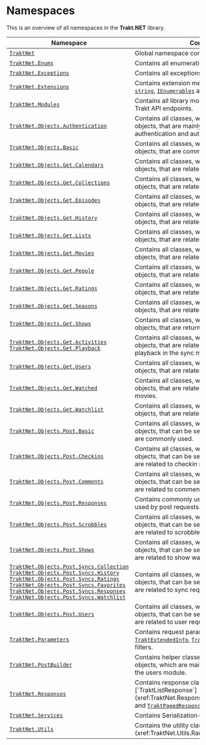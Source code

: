 # Namespaces

This is an overview of all namespaces in the **Trakt.NET** library.

| Namespace | Contents |
| ---------- | -------- |
| [`TraktNet`](xref:TraktNet) | Global namespace containing the [`TraktClient`](xref:TraktNet.TraktClient) .|
| [`TraktNet.Enums`](xref:TraktNet.Enums) | Contains all enumerations.|
| [`TraktNet.Exceptions`](xref:TraktNet.Exceptions) | Contains all exceptions.|
| [`TraktNet.Extensions`](xref:TraktNet.Extensions) | Contains extension methods for [`DateTime`](https://learn.microsoft.com/en-us/dotnet/api/system.datetime?view=net-7.0), [`string`](https://learn.microsoft.com/en-us/dotnet/api/system.string?view=net-7.0), [`IEnumerables`](https://learn.microsoft.com/en-us/dotnet/api/system.collections.ienumerable?view=net-7.0) and [`IAsyncEnumerables`](https://learn.microsoft.com/en-us/dotnet/api/system.collections.generic.iasyncenumerable-1?view=net-7.0).|
| [`TraktNet.Modules`](xref:TraktNet.Modules) | Contains all library modules for accessing the Trakt API endpoints.|
| [`TraktNet.Objects.Authentication`](xref:TraktNet.Objects.Authentication) | Contains all classes, which represent JSON objects, that are mainly used by for authentication and authorization.|
| [`TraktNet.Objects.Basic`](xref:TraktNet.Objects.Basic) | Contains all classes, which represent JSON objects, that are commonly used.|
| [`TraktNet.Objects.Get.Calendars`](xref:TraktNet.Objects.Get.Calendars) | Contains all classes, which represent JSON objects, that are related to calendar methods.|
| [`TraktNet.Objects.Get.Collections`](xref:TraktNet.Objects.Get.Collections) | Contains all classes, which represent JSON objects, that are related to collections.|
| [`TraktNet.Objects.Get.Episodes`](xref:TraktNet.Objects.Get.Episodes) | Contains all classes, which represent JSON objects, that are related to episodes.|
| [`TraktNet.Objects.Get.History`](xref:TraktNet.Objects.Get.History) | Contains all classes, which represent JSON objects, that are related to history methods.|
| [`TraktNet.Objects.Get.Lists`](xref:TraktNet.Objects.Get.Lists) | Contains all classes, which represent JSON objects, that are related to lists.|
| [`TraktNet.Objects.Get.Movies`](xref:TraktNet.Objects.Get.Movies) | Contains all classes, which represent JSON objects, that are related to movies.|
| [`TraktNet.Objects.Get.People`](xref:TraktNet.Objects.Get.People) | Contains all classes, which represent JSON objects, that are related to people.|
| [`TraktNet.Objects.Get.Ratings`](xref:TraktNet.Objects.Get.Ratings) | Contains all classes, which represent JSON objects, that are related to ratings.|
| [`TraktNet.Objects.Get.Seasons`](xref:TraktNet.Objects.Get.Seasons) | Contains all classes, which represent JSON objects, that are related to seasons.|
| [`TraktNet.Objects.Get.Shows`](xref:TraktNet.Objects.Get.Shows) | Contains all classes, which represent JSON objects, that are returned by the Trakt API.|
| [`TraktNet.Objects.Get.Activities`](xref:TraktNet.Objects.Get.Syncs.Activities) <br /> [`TraktNet.Objects.Get.Playback`](xref:TraktNet.Objects.Get.Syncs.Playback) | Contains all classes, which represent JSON objects, that are related to activities and playback in the sync module.|
| [`TraktNet.Objects.Get.Users`](xref:TraktNet.Objects.Get.Users) | Contains all classes, which represent JSON objects, that are related to users.|
| [`TraktNet.Objects.Get.Watched`](xref:TraktNet.Objects.Get.Watched) | Contains all classes, which represent JSON objects, that are related to watched shows and movies.|
| [`TraktNet.Objects.Get.Watchlist`](xref:TraktNet.Objects.Get.Watchlist) | Contains all classes, which represent JSON objects, that are related to watchlist methods.|
| [`TraktNet.Objects.Post.Basic`](xref:TraktNet.Objects.Post.Basic) | Contains all classes, which represent JSON objects, that can be sent to the Trakt API, that are commonly used. |
| [`TraktNet.Objects.Post.Checkins`](xref:TraktNet.Objects.Post.Checkins) | Contains all classes, which represent JSON objects, that can be sent to the Trakt API, that are related to checkin requests. |
| [`TraktNet.Objects.Post.Comments`](xref:TraktNet.Objects.Post.Comments) | Contains all classes, which represent JSON objects, that can be sent to the Trakt API, that are related to comment requests. |
| [`TraktNet.Objects.Post.Responses`](xref:TraktNet.Objects.Post.Responses) | Contains commonly used response objects used by post requests. |
| [`TraktNet.Objects.Post.Scrobbles`](xref:TraktNet.Objects.Post.Scrobbles) | Contains all classes, which represent JSON objects, that can be sent to the Trakt API, that are related to scrobble requests. |
| [`TraktNet.Objects.Post.Shows`](xref:TraktNet.Objects.Post.Shows) | Contains all classes, which represent JSON objects, that can be sent to the Trakt API, that are related to show watched requests. |
| [`TraktNet.Objects.Post.Syncs.Collection`](xref:TraktNet.Objects.Post.Syncs.Collection) <br /> [`TraktNet.Objects.Post.Syncs.History`](xref:TraktNet.Objects.Post.Syncs.History) <br /> [`TraktNet.Objects.Post.Syncs.Ratings`](xref:TraktNet.Objects.Post.Syncs.Ratings) <br /> [`TraktNet.Objects.Post.Syncs.Favorites`](xref:TraktNet.Objects.Post.Syncs.Favorites) <br /> [`TraktNet.Objects.Post.Syncs.Responses`](xref:TraktNet.Objects.Post.Syncs.Responses) <br /> [`TraktNet.Objects.Post.Syncs.Watchlist`](xref:TraktNet.Objects.Post.Syncs.Watchlist) | Contains all classes, which represent JSON objects, that can be sent to the Trakt API, that are related to sync requests. |
| [`TraktNet.Objects.Post.Users`](xref:TraktNet.Objects.Post.Users) | Contains all classes, which represent JSON objects, that can be sent to the Trakt API, that are related to user requests. |
| [`TraktNet.Parameters`](xref:TraktNet.Parameters) | Contains request parameters like [`TraktExtendedInfo`](xref:TraktNet.Parameters.TraktExtendedInfo), [`TraktPagedParameters`](xref:TraktNet.Parameters.TraktPagedParameters) and filters. |
| [`TraktNet.PostBuilder`](xref:TraktNet.PostBuilder) | Contains helper classes for building post objects, which are mainly used in the sync and the users module. |
| [`TraktNet.Responses`](xref:TraktNet.Responses) | Contains response classes like [`TraktResponse`](xref:TraktNet.Responses.TraktResponse`1), [`TraktListResponse`](xref:TraktNet.Responses.TraktListResponse`1) and [`TraktPagedResponse`](xref:TraktNet.Responses.TraktPagedResponse`1). |
| [`TraktNet.Services`](xref:TraktNet.Services) | Contains Serialization- and Language-Service. |
| [`TraktNet.Utils`](xref:TraktNet.Utils) | Contains the utility classes [`Pair`](xref:TraktNet.Utils.Pair`2) and [`Range`](xref:TraktNet.Utils.Range`1).|
